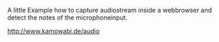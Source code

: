 A little Example how to capture audiostream inside a webbrowser and detect the notes of the microphoneinput.

http://www.kamowabi.de/audio 